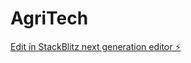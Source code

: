 # AgriTech

[Edit in StackBlitz next generation editor ⚡️](https://stackblitz.com/~/github.com/Michaeluwakz/AgriTech)